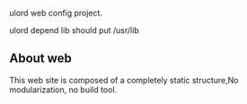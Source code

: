 ulord  web config project. 

ulord depend lib should put /usr/lib

About web
-------------

This web site is composed of a completely static structure,No modularization, no build tool.
